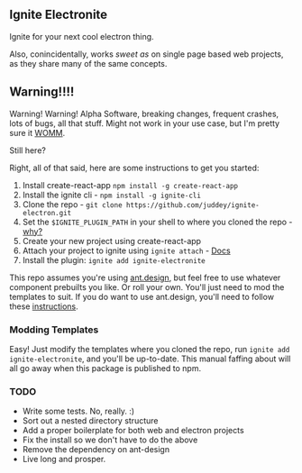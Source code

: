 ## Ignite Electronite

Ignite for your next cool electron thing.

Also, conincidentally, works _sweet as_ on single page based web projects, as they share many of the same concepts.

## Warning!!!!
Warning! Warning! Alpha Software, breaking changes, frequent crashes, lots of bugs, all that stuff. Might not work in your use case, but I'm pretty sure it [WOMM](http://www.urbandictionary.com/define.php?term=WOMM).

Still here?

Right, all of that said, here are some instructions to get you started:

1. Install create-react-app `npm install -g create-react-app`
2. Install the ignite cli - `npm install -g ignite-cli`
3. Clone the repo - `git clone https://github.com/juddey/ignite-electron.git`
4. Set the `$IGNITE_PLUGIN_PATH` in your shell to where you cloned the repo - [why?](https://github.com/infinitered/ignite/blob/769f2a7ffb328dc951001f3f20d46f9f55d8fe57/docs/advanced-guides/creating-plugins.md#add-the-plugin-to-the-ignite-application)
5. Create your new project using create-react-app
6. Attach your project to ignite using `ignite attach` - [Docs](https://github.com/infinitered/ignite/blob/769f2a7ffb328dc951001f3f20d46f9f55d8fe57/docs/quick-start/getting-started.md#attaching-to-existing-projects)
7. Install the plugin: `ignite add ignite-electronite`

This repo assumes you're using [ant.design](https://ant.design/), but feel free to use whatever component prebuilts you like. Or roll your own. You'll just need to mod the templates to suit. If you do want to use ant.design, you'll need to follow these [instructions](https://ant.design/docs/react/use-with-create-react-app).

### Modding Templates
Easy! Just modify the templates where you cloned the repo, run `ignite add ignite-electronite`, and you'll be up-to-date. This manual faffing about will all go away when this package is published to npm.

### TODO
- Write some tests. No, really. :)
- Sort out a nested directory structure
- Add a proper boilerplate for both web and electron projects
- Fix the install so we don't have to do the above
- Remove the dependency on ant-design
- Live long and prosper.
